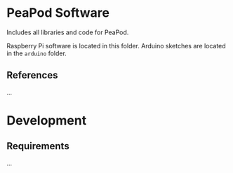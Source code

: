 # PeaPod Software
 
Includes all libraries and code for PeaPod. 

Raspberry Pi software is located in this folder. Arduino sketches are located in the `arduino` folder.

## References

...

# Development

## Requirements

...

<!-- Raspberry Pi requirements? I.e. Node.js, Arduino CLI-->